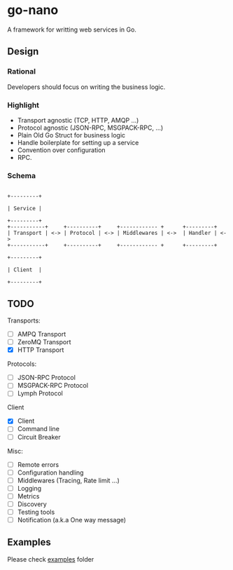 # go-nano

A framework for writting web services in Go.

## Design

### Rational

Developers should focus on writing the business logic.

### Highlight

- Transport agnostic (TCP, HTTP, AMQP ...)
- Protocol agnostic (JSON-RPC, MSGPACK-RPC, ...)
- Plain Old Go Struct for business logic
- Handle boilerplate for setting up a service
- Convention over configuration
- RPC.

### Schema

                                                                           +---------+
                                                                           | Service |
                                                                           +---------+
    +-----------+     +----------+     +------------ +      +---------+
    | Transport | <-> | Protocol | <-> | Middlewares | <->  | Handler | <->
    +-----------+     +----------+     +------------ +      +---------+
                                                                           +---------+
                                                                           | Client  |
                                                                           +---------+

## TODO

Transports:

- [ ] AMPQ Transport
- [ ] ZeroMQ Transport
- [X] HTTP Transport

Protocols:

- [ ] JSON-RPC Protocol
- [ ] MSGPACK-RPC Protocol
- [ ] Lymph Protocol

Client

- [X] Client
- [ ] Command line
- [ ] Circuit Breaker

Misc:

- [ ] Remote errors
- [ ] Configuration handling
- [ ] Middlewares (Tracing, Rate limit ...)
- [ ] Logging
- [ ] Metrics
- [ ] Discovery
- [ ] Testing tools
- [ ] Notification (a.k.a One way message)

## Examples

Please check [examples] folder

[examples]: https://github.com/mouadino/go-nano/tree/master/examples
